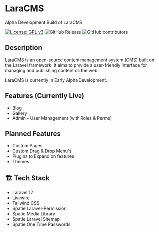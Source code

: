 # LaraCMS

Alpha Development Build of LaraCMS

[![License: GPL v3](https://img.shields.io/badge/License-GPLv3-blue.svg)](https://www.gnu.org/licenses/gpl-3.0)
![GitHub Release](https://img.shields.io/github/v/release/Vilkrin/LaraCMS)
![GitHub contributors](https://img.shields.io/github/contributors/Vilkrin/LaraCMS)

## Description

LaraCMS is an open-source content management system (CMS) built on the Laravel framework. It aims to provide a user-friendly interface for managing and publishing content on the web.

LaraCMS is currently in Early Alpha Development.

## Features (Currently Live)

-   Blog
-   Gallery
-   Admin - User Management (with Roles & Perms)

## Planned Features

-   Custom Pages
-   Custom Drag & Drop Menu's
-   Plugins to Expand on features
-   Themes

## 🏗️ Tech Stack

-   Laravel 12
-   Livewire
-   Tailwind CSS
-   Spatie Laravel-Permission
-   Spatie Media Library
-   Spatie Laravel Sitemap
-   Spatie One Time Passwords
